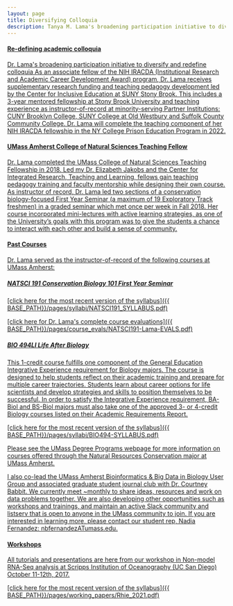 ```yaml
---
layout: page
title: Diversifying Colloquia
description: Tanya M. Lama's broadening participation initiative to diversify and redefine colloquia
---
```

#### <u>Re-defining academic colloquia<u>
Dr. Lama's broadening participation initiative to diversify and redefine colloquia
As an associate fellow of the <a href="https://www.stonybrook.edu/commcms/cie/iracda/about/">NIH IRACDA (Institutional Research and Academic Career Development Award) program</a>, Dr. Lama receives supplementary research funding and teaching pedagogy development led by the Center for Inclusive Education at SUNY Stony Brook. This includes a 3-year mentored fellowship at Stony Brook University and teaching experience as instructor-of-record at minority-serving Partner Institutions:  CUNY Brooklyn College, SUNY College at Old Westbury and Suffolk County Community College. Dr. Lama will complete the teaching component of her NIH IRACDA fellowship in the <a href="https://doccs.ny.gov/college-programs">NY College Prison Education Program</a> in 2022. 
  
#### <u>UMass Amherst College of Natural Sciences Teaching Fellow</u>

Dr. Lama completed the <a href="https://blogs.umass.edu/applyteachfellows/">UMass College of Natural Sciences Teaching Fellowship</a> in 2018. Led my Dr. Elizabeth Jakobs and the Center for Integrated Research, Teaching and Learning, fellows gain teaching pedagogy training and faculty mentorship while designing their own course. As instructor of record, Dr. Lama led two sections of a conservation biology-focused First Year Seminar (a maximum of 19 Exploratory Track freshmen) in a graded seminar which met once per week in Fall 2018. Her course incorporated mini-lectures with active learning strategies, as one of the University’s goals with this program was to give the students a chance to interact with each other and build a sense of community. 

#### <u>Past Courses</u>
Dr. Lama served as the instructor-of-record of the following courses at UMass Amherst:

##### NATSCI 191 Conservation Biology 101 First Year Seminar

[click here for the most recent version of the syllabus]({{ BASE_PATH}}/pages/syllabi/NATSCI191_SYLLABUS.pdf)

[click here for Dr. Lama's complete course evaluations]({{ BASE_PATH}}/pages/course_evals/NATSCI191-Lama-EVALS.pdf)

##### BIO 494LI Life After Biology
This 1-credit course fulfills one component of the General Education Integrative Experience requirement for Biology majors. The course is designed to help students reflect on their academic training and prepare for multiple career trajectories. Students learn about career options for life scientists and develop strategies and skills to position themselves to be successful. In order to satisfy the Integrative Experience requirement, BA-Biol and BS-Biol majors must also take one of the approved 3- or 4-credit Biology courses listed on their Academic Requirements Report.

[click here for the most recent version of the syllabus]({{ BASE_PATH}}/pages/syllabi/BIO494-SYLLABUS.pdf)

Please see the UMass Degree Programs webpage for more information on courses offered through the Natural Resources Conservation major at UMass Amherst.

I also co-lead the UMass Amherst Bioinformatics & Big Data in Biology User Group and associated graduate student journal club with Dr. Courtney Babbit. We currently meet ~monthly to share ideas, resources and work on data problems together. We are also developing other opportunities such as workshops and trainings, and maintain an active Slack community and listserv that is open to anyone in the UMass community to join. If you are interested in learning more, please contact our student rep, Nadia Fernandez: nbfernandezATumass.edu.

#### <u>Workshops</u>

All tutorials and presentations are here from our workshop in Non-model RNA-Seq analysis at Scripps Institution of Oceanography (UC San Diego) October 11-12th, 2017.

[click here for the most recent version of the syllabus]({{ BASE_PATH}}/pages/working_papers/Rhie_2021.pdf)

<!-- Note: this is how to write a comment in HTML. Everything in here won't show up on your webpage.-->

<!--
To increase the size of the title, use fewer # in front of the paper title.
To decrease the size of the title, use more #. 
To remove the italics, remove the * before and after the description
To remove the underline from the title, remove the <u> tags (<u> and </u>)
-->

